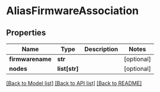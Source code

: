 # AliasFirmwareAssociation

## Properties
Name | Type | Description | Notes
------------ | ------------- | ------------- | -------------
**firmwarename** | **str** |  | [optional] 
**nodes** | **list[str]** |  | [optional] 

[[Back to Model list]](../README.md#documentation-for-models) [[Back to API list]](../README.md#documentation-for-api-endpoints) [[Back to README]](../README.md)



